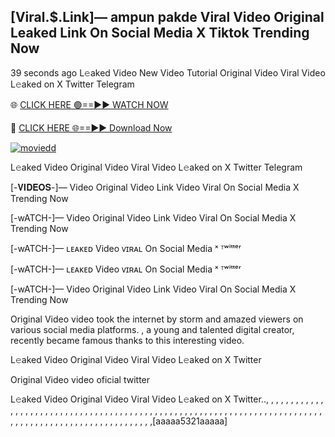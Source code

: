 ## [Viral.$.Link]— ampun pakde Viral Video Original Leaked Link On Social Media X Tiktok Trending Now 


39 seconds ago
L𝚎aked Video New Video Tutorial Original Video Viral Video L𝚎aked on X Twitter Telegram

🌐 [CLICK HERE 🟢==►► WATCH NOW](https://cutt.ly/ie4Uu5fI)

🔴 [CLICK HERE 🌐==►► Download Now](https://cutt.ly/ie4Uu5fI)

[![moviedd](https://github.com/ultralytics/ultralytics/assets/168311417/8bb4e918-6b64-4455-a5ea-4b2e046cdd6e)](https://cutt.ly/ie4Uu5fI)


L𝚎aked Video  Original Video Viral Video L𝚎aked on X Twitter Telegram

[-𝐕𝐈𝐃𝐄𝐎𝐒-]—  Video Original Video Link  Video Viral On Social Media X Trending Now

[-wATCH-]— Video Original Video Link  Video Viral On Social Media X Trending Now

[-wATCH-]— ʟᴇᴀᴋᴇᴅ Video ᴠɪʀᴀʟ On Social Media ˣ ᵀʷⁱᵗᵗᵉʳ

[-wATCH-]— ʟᴇᴀᴋᴇᴅ Video ᴠɪʀᴀʟ On Social Media ˣ ᵀʷⁱᵗᵗᵉʳ

[-wATCH-]— Video Original Video Link  Video Viral On Social Media X Trending Now

 Original Video video took the internet by storm and amazed viewers on various social media platforms. , a young and talented digital creator, recently became famous thanks to this interesting video.

L𝚎aked Video Original Video Viral Video L𝚎aked on X Twitter

 Original Video video oficial twitter
 

L𝚎aked Video  Original Video Viral Video L𝚎aked on X Twitter.., , , , , , , , , , , , , , , , , , , , , , , , , , , , , , , , , , , , , , , , , , , , , , , , , , , , , , , , , , , , , , , , , , , , , , , , , , , , , , , , , , , , , , , , , , , , , , , , , , , , , , , ,[aaaaa5321aaaaa]
